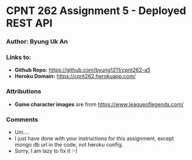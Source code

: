# CPNT 262 Assignment 5 - Deployed REST API

### Author: Byung Uk An

### Links to:
- **Github Repo:** https://github.com/byung1211/cpnt262-a5
- **Heroku Domain:** https://cpnt262.herokuapp.com/

### Attributions

- **Game character images** are from https://www.leagueoflegends.com/

### Comments
	
- Um.... 
- I just have done with your instructions for this assignment, except mongo db url in the code, not heroku config.
- Sorry, I am lazy to fix it :-)
